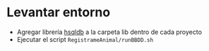 # Levantar entorno
- Agregar librería [hsqldb](https://sourceforge.net/projects/hsqldb/files/hsqldb/hsqldb_2_3/hsqldb-2.3.4.zip/download) a la carpeta lib dentro de cada proyecto
- Ejecutar el script `RegistrameAnimal/runBBDD.sh`
